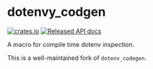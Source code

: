 # dotenvy_codgen

[![crates.io](https://img.shields.io/crates/v/dotenvy_macro.svg)](https://crates.io/crates/dotenvy_macro)
[![Released API docs](https://docs.rs/dotenvy_macro/badge.svg)](https://docs.rs/dotenvy_macro)

A macro for compile time dotenv inspection.

This is a well-maintained fork of `dotenv_codegen`.
